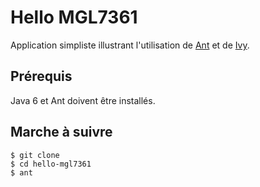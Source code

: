 Hello MGL7361
=============

Application simpliste illustrant l'utilisation de [Ant][ant] et de [Ivy][ivy].

Prérequis
---------

Java 6 et Ant doivent être installés.

Marche à suivre
---------------

    $ git clone 
    $ cd hello-mgl7361
    $ ant

[ant]: http://ant.apache.org/
[ivy]: http://ant.apache.org/ivy/
